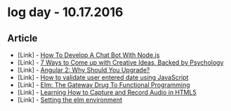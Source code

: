 # log day - 10.17.2016

## Article

- \[Link\] - [How To Develop A Chat Bot With Node.js](https://www.smashingmagazine.com/2016/10/how-to-develop-a-chat-bot-with-node-js/)
- \[Link\] - [7 Ways to Come up with Creative Ideas, Backed by Psychology](https://speckyboy.com/creative-ideas-psychology/)
- \[Link\] - [Angular 2: Why Should You Upgrade?](https://medium.com/@varunbhagat/angular-2-why-should-you-upgrade-ef9703ef758d#.tjfdscax8)
- \[Link\] - [How to validate user entered date using JavaScript](https://medium.com/@sampathsl/how-to-validate-user-entered-date-using-javascript-792f9bbea6df#.3d2uc6qy0)
- \[Link\] - [Elm: The Gateway Drug To Functional Programming](https://becoming-functional.com/elm-the-gateway-drug-to-functional-programming-23ee2ea62ad7#.m8odj4tdi)
- \[Link\] - [Learning How to Capture and Record Audio in HTML5](https://medium.com/@yushulx/learning-how-to-capture-and-record-audio-in-html5-6fe68a769bf9#.8mm5htq9r)
- \[Link\] - [Setting the elm environment](https://medium.com/@katzicat/setting-the-elm-environment-e32b46b86689#.cvrshcrdm)
